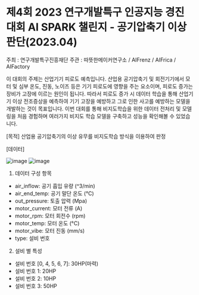 # 제4회 2023 연구개발특구 인공지능 경진대회 AI SPARK 챌린지 - 공기압축기 이상 판단(2023.04)
주최 : 연구개발특구진흥재단
주관 : 따뜻한메이커연구소 / AIFrenz / AIFrica / AIFactory

이 대회의 주제는 산업기기 피로도 예측입니다. 산업용 공기압축기 및 회전기기에서 모터 및 심부 온도, 진동, 노이즈 등은 기기 피로도에 영향을 주는 요소이며, 피로도 증가는 장비가 고장에 이르는 원인이 됩니다. 따라서 피로도 증가 시 데이터 학습을 통해 산업기기 이상 전조증상을 예측하여 기기 고장을 예방하고 그로 인한 사고를 예방하는 모델을 개발하는 것이 목표입니다. 이번 대회를 통해 비지도학습을 위한 데이터 전처리 및 모델링을 처음 경험하며 여러가지 비지도 학습 모델을 구축하고 성능을 확인해볼 수 있었습니다.

[목적]
산업용 공기압축기의 이상 유무를 비지도학습 방식을 이용하여 판정

[데이터]

![image](https://user-images.githubusercontent.com/116613061/235563388-c48bae1b-cad7-4276-878c-d80910324062.png)
![image](https://user-images.githubusercontent.com/116613061/235563394-5cac9184-53a2-4905-bec2-d1c55d91b591.png)

1.	데이터 구성 항목
-	air_inflow: 공기 흡입 유량 (^3/min)
-	air_end_temp: 공기 말단 온도 (°C)
-	out_pressure: 토출 압력 (Mpa)
-	motor_current: 모터 전류 (A)
-	motor_rpm: 모터 회전수 (rpm)
-	motor_temp: 모터 온도 (°C)
-	motor_vibe: 모터 진동 (mm/s)
-	type: 설비 번호
2.	설비 별 특성
-	설비 번호 [0, 4, 5, 6, 7]: 30HP(마력)
-	설비 번호 1: 20HP
-	설비 번호 2: 10HP
-	설비 번호 3: 50HP

